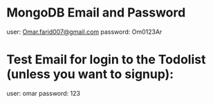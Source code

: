 # MongoDB Email and Password 
user: Omar.farid007@gmail.com
password: Om0123Ar


# Test Email for login to the Todolist (unless you want to signup):
user: omar
password: 123